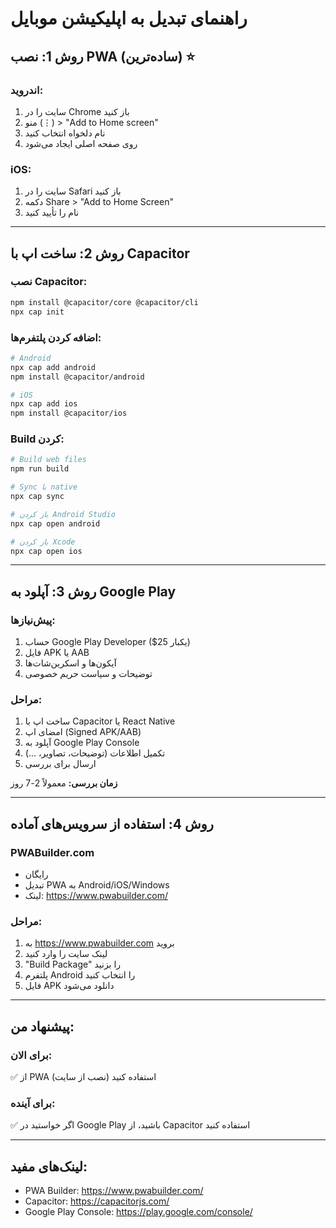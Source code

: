 # راهنمای تبدیل به اپلیکیشن موبایل

## روش 1: نصب PWA (ساده‌ترین) ⭐

### اندروید:
1. سایت را در Chrome باز کنید
2. منو (⋮) > "Add to Home screen"
3. نام دلخواه انتخاب کنید
4. روی صفحه اصلی ایجاد می‌شود

### iOS:
1. سایت را در Safari باز کنید
2. دکمه Share > "Add to Home Screen"
3. نام را تأیید کنید

---

## روش 2: ساخت اپ با Capacitor

### نصب Capacitor:
```bash
npm install @capacitor/core @capacitor/cli
npx cap init
```

### اضافه کردن پلتفرم‌ها:
```bash
# Android
npx cap add android
npm install @capacitor/android

# iOS
npx cap add ios
npm install @capacitor/ios
```

### Build کردن:
```bash
# Build web files
npm run build

# Sync با native
npx cap sync

# باز کردن Android Studio
npx cap open android

# باز کردن Xcode
npx cap open ios
```

---

## روش 3: آپلود به Google Play

### پیش‌نیازها:
1. حساب Google Play Developer ($25 یکبار)
2. فایل APK یا AAB
3. آیکون‌ها و اسکرین‌شات‌ها
4. توضیحات و سیاست حریم خصوصی

### مراحل:
1. ساخت اپ با Capacitor یا React Native
2. امضای اپ (Signed APK/AAB)
3. آپلود به Google Play Console
4. تکمیل اطلاعات (توضیحات، تصاویر، ...)
5. ارسال برای بررسی

**زمان بررسی:** معمولاً 2-7 روز

---

## روش 4: استفاده از سرویس‌های آماده

### PWABuilder.com
- رایگان
- تبدیل PWA به Android/iOS/Windows
- لینک: https://www.pwabuilder.com/

### مراحل:
1. به https://www.pwabuilder.com بروید
2. لینک سایت را وارد کنید
3. "Build Package" را بزنید
4. پلتفرم Android را انتخاب کنید
5. فایل APK دانلود می‌شود

---

## پیشنهاد من:

### برای الان:
✅ از PWA استفاده کنید (نصب از سایت)

### برای آینده:
✅ اگر خواستید در Google Play باشید، از Capacitor استفاده کنید

---

## لینک‌های مفید:
- PWA Builder: https://www.pwabuilder.com/
- Capacitor: https://capacitorjs.com/
- Google Play Console: https://play.google.com/console/
